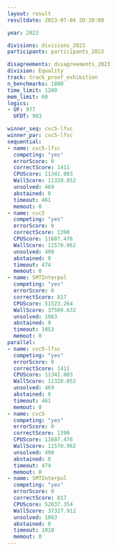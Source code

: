 ```yaml
---
layout: result
resultdate: 2023-07-04 20:20:09

year: 2023

divisions: divisions_2023
participants: participants_2023

disagreements: disagreements_2023
division: Equality
track: track_proof_exhibition
n_benchmarks: 1880
time_limit: 1200
mem_limit: 60
logics:
- UF: 977
  UFDT: 903

winner_seq: cvc5-lfsc
winner_par: cvc5-lfsc
sequential:
- name: cvc5-lfsc
  competing: "yes"
  errorScore: 0
  correctScore: 1411
  CPUScore: 11341.003
  WallScore: 11328.052
  unsolved: 469
  abstained: 0
  timeout: 461
  memout: 0
- name: cvc5
  competing: "yes"
  errorScore: 0
  correctScore: 1390
  CPUScore: 11607.476
  WallScore: 11570.962
  unsolved: 490
  abstained: 0
  timeout: 474
  memout: 0
- name: SMTInterpol
  competing: "yes"
  errorScore: 0
  correctScore: 817
  CPUScore: 51523.264
  WallScore: 37509.632
  unsolved: 1063
  abstained: 0
  timeout: 1053
  memout: 0
parallel:
- name: cvc5-lfsc
  competing: "yes"
  errorScore: 0
  correctScore: 1411
  CPUScore: 11341.003
  WallScore: 11328.052
  unsolved: 469
  abstained: 0
  timeout: 461
  memout: 0
- name: cvc5
  competing: "yes"
  errorScore: 0
  correctScore: 1390
  CPUScore: 11607.476
  WallScore: 11570.962
  unsolved: 490
  abstained: 0
  timeout: 474
  memout: 0
- name: SMTInterpol
  competing: "yes"
  errorScore: 0
  correctScore: 817
  CPUScore: 52037.354
  WallScore: 37327.912
  unsolved: 1063
  abstained: 0
  timeout: 1018
  memout: 0
---
```

